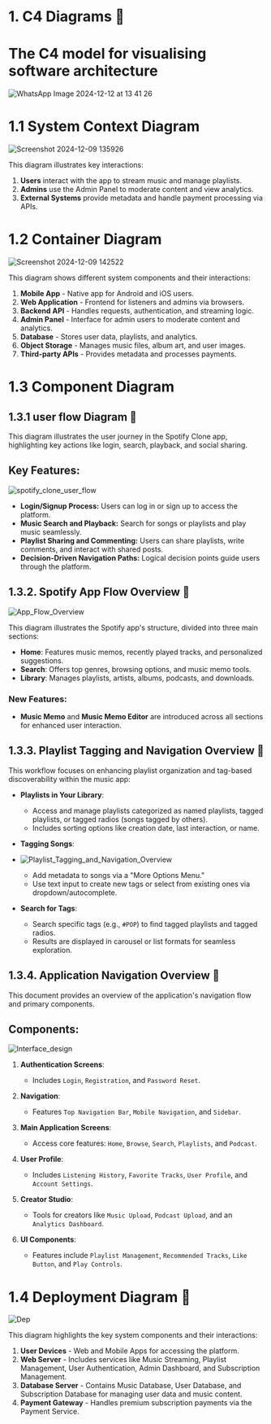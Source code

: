 # 1. C4 Diagrams 🚀

# The C4 model for visualising software architecture 
![WhatsApp Image 2024-12-12 at 13 41 26](https://github.com/user-attachments/assets/05930cec-ecb9-4329-aed0-22eadbcda75a)


# 1.1 System Context Diagram 

![Screenshot 2024-12-09 135926](https://github.com/user-attachments/assets/175bdf8f-741d-45b8-9f82-9190064a30af)


This diagram illustrates key interactions:  
1. **Users** interact with the app to stream music and manage playlists.  
2. **Admins** use the Admin Panel to moderate content and view analytics.  
3. **External Systems** provide metadata and handle payment processing via APIs.

# 1.2 Container Diagram 

![Screenshot 2024-12-09 142522](https://github.com/user-attachments/assets/4a9097c5-a546-4f34-9131-a1bff9df945f)



This diagram shows different system components and their interactions:  
1. **Mobile App** - Native app for Android and iOS users.  
2. **Web Application** - Frontend for listeners and admins via browsers.  
3. **Backend API** - Handles requests, authentication, and streaming logic.  
4. **Admin Panel** - Interface for admin users to moderate content and analytics.  
5. **Database** - Stores user data, playlists, and analytics.  
6. **Object Storage** - Manages music files, album art, and user images.  
7. **Third-party APIs** - Provides metadata and processes payments.  

# 1.3 Component Diagram 

## 1.3.1 user flow Diagram 🚀
This diagram illustrates the user journey in the Spotify Clone app, highlighting key actions like login, search, playback, and social sharing.


## Key Features:

![spotify_clone_user_flow](https://github.com/user-attachments/assets/de42e19a-532b-4eda-a022-be63ae48149d)

- **Login/Signup Process:** Users can log in or sign up to access the platform.
- **Music Search and Playback:** Search for songs or playlists and play music seamlessly.
- **Playlist Sharing and Commenting:** Users can share playlists, write comments, and interact with shared posts.
- **Decision-Driven Navigation Paths:** Logical decision points guide users through the platform.

## 1.3.2. Spotify App Flow Overview 🚀

![App_Flow_Overview](https://github.com/user-attachments/assets/1094dc9f-48d1-4dac-a535-6c6e2c64739a)

This diagram illustrates the Spotify app's structure, divided into three main sections:

- **Home**: Features music memos, recently played tracks, and personalized suggestions.
- **Search**: Offers top genres, browsing options, and music memo tools.
- **Library**: Manages playlists, artists, albums, podcasts, and downloads.

### New Features:
- **Music Memo** and **Music Memo Editor** are introduced across all sections for enhanced user interaction.





## 1.3.3. Playlist Tagging and Navigation Overview 🚀

This workflow focuses on enhancing playlist organization and tag-based discoverability within the music app:

- **Playlists in Your Library**:
  - Access and manage playlists categorized as named playlists, tagged playlists, or tagged radios (songs tagged by others).
  - Includes sorting options like creation date, last interaction, or name.

- **Tagging Songs**:

- ![Playlist_Tagging_and_Navigation_Overview](https://github.com/user-attachments/assets/f7b5b8f3-eb73-426d-896c-c6afa6405518)

  - Add metadata to songs via a "More Options Menu."
  - Use text input to create new tags or select from existing ones via dropdown/autocomplete.

- **Search for Tags**:
  - Search specific tags (e.g., `#POP`) to find tagged playlists and tagged radios.
  - Results are displayed in carousel or list formats for seamless exploration.


## 1.3.4. Application Navigation Overview 🚀

This document provides an overview of the application's navigation flow and primary components.

## Components:

![Interface_design](https://github.com/user-attachments/assets/1f1e60ee-28bb-4eee-b216-57f5fa6f0d77)

1. **Authentication Screens**:
   - Includes `Login`, `Registration`, and `Password Reset`.

2. **Navigation**:
   - Features `Top Navigation Bar`, `Mobile Navigation`, and `Sidebar`.

3. **Main Application Screens**:
   - Access core features: `Home`, `Browse`, `Search`, `Playlists`, and `Podcast`.

4. **User Profile**:
   - Includes `Listening History`, `Favorite Tracks`, `User Profile`, and `Account Settings`.

5. **Creator Studio**:
   - Tools for creators like `Music Upload`, `Podcast Upload`, and an `Analytics Dashboard`.

6. **UI Components**:
   - Features include `Playlist Management`, `Recommended Tracks`, `Like Button`, and `Play Controls`.
  

# 1.4 Deployment Diagram 🚀

![Dep](https://github.com/user-attachments/assets/0fb22ffd-bcc4-4e52-82ce-cdb765338437)


This diagram highlights the key system components and their interactions:  
1. **User Devices** - Web and Mobile Apps for accessing the platform.  
2. **Web Server** - Includes services like Music Streaming, Playlist Management, User Authentication, Admin Dashboard, and Subscription Management.  
3. **Database Server** - Contains Music Database, User Database, and Subscription Database for managing user data and music content.  
4. **Payment Gateway** - Handles premium subscription payments via the Payment Service.





